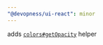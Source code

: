 ```yaml
---
"@devopness/ui-react": minor
---
```


adds [`colors#getOpacity`](./src/colors/getColor.ts#getOpacity) helper
